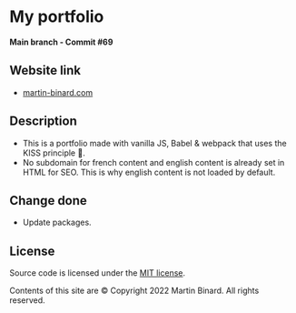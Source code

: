 # My portfolio

**Main branch - Commit #69**

## Website link

- [martin-binard.com](https://martin-binard.com/)

## Description

- This is a portfolio made with vanilla JS, Babel & webpack that uses the KISS principle :raised_hands:.
- No subdomain for french content and english content is already set in HTML for SEO. This is why english content is not loaded by default.

## Change done

- Update packages.

## License

Source code is licensed under the [MIT license](http://opensource.org/licenses/mit-license.php).

Contents of this site are © Copyright 2022 Martin Binard. All rights reserved.
